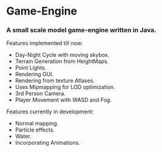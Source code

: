 # Game-Engine
### A small scale model game-engine written in Java.<br />
Features implemented till now:
* Day-Night Cycle with moving skybox.
* Terrain Generation from HeightMaps.
* Point Lights.
* Rendering GUI.
* Rendering from texture Atlases.
* Uses Mipmapping for LOD optimization.
* 3rd Person Camera.
* Player Movement with WASD and Fog.

Features currently in development:
* Normal mapping.
* Particle effects.
* Water.
* Incorporating Animations.
